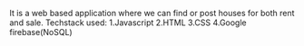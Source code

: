 It is a web based application where we can find or post houses for both rent and sale.
Techstack used:
  1.Javascript
  2.HTML
  3.CSS
  4.Google firebase(NoSQL)
